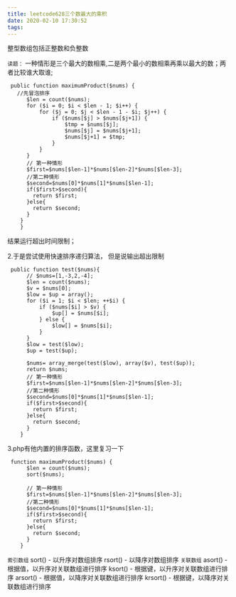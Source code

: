 ```yaml
---
title: leetcode628三个数最大的乘积
date: 2020-02-10 17:30:52
tags:
---
```


整型数组包括正整数和负整数

`读题：`
一种情形是三个最大的数相乘,二是两个最小的数相乘再乘以最大的数；两者比较谁大取谁;

```
 public function maximumProduct($nums) {
   //先冒泡排序
      $len = count($nums);
      for ($i = 0; $i < $len - 1; $i++) {
          for ($j = 0; $j < $len - 1 - $i; $j++) {
              if ($nums[$j] > $nums[$j+1]) {
                  $tmp = $nums[$j];
                  $nums[$j] = $nums[$j+1];
                  $nums[$j+1] = $tmp;
              }
          }
      }
      // 第一种情形
      $first=$nums[$len-1]*$nums[$len-2]*$nums[$len-3];
      //第二种情形
      $second=$nums[0]*$nums[1]*$nums[$len-1];
      if($first>$second){
        return $first;
      }else{
        return $second;
      }
    }
    }
```
结果运行超出时间限制；

2.于是尝试使用快速排序递归算法， 但是说输出超出限制
```
 public function test($nums){
      // $nums=[1,-3,2,-4];
      $len = count($nums);
      $v = $nums[0];
      $low = $up = array();
      for ($i = 1; $i < $len; ++$i) {
          if ($nums[$i] > $v) {
              $up[] = $nums[$i];
          } else {
              $low[] = $nums[$i];
          }
      }
      $low = test($low);
      $up = test($up);
  
      $nums= array_merge(test($low), array($v), test($up));
      return $nums;
      // 第一种情形
      $first=$nums[$len-1]*$nums[$len-2]*$nums[$len-3];
      //第二种情形
      $second=$nums[0]*$nums[1]*$nums[$len-1];
      if($first>$second){
        return $first;
      }else{
        return $second;
      }
    }
```

3.php有他内置的排序函数，这里复习一下
```
 function maximumProduct($nums) {
      $len = count($nums);
      sort($nums);
  
      // 第一种情形
      $first=$nums[$len-1]*$nums[$len-2]*$nums[$len-3];
      //第二种情形
      $second=$nums[0]*$nums[1]*$nums[$len-1];
      if($first>$second){
        return $first;
      }else{
        return $second;
      }
    }
```
`索引数组`
sort() - 以升序对数组排序
rsort() - 以降序对数组排序
`关联数组`
asort() - 根据值，以升序对关联数组进行排序
ksort() - 根据键，以升序对关联数组进行排序
arsort() - 根据值，以降序对关联数组进行排序
krsort() - 根据键，以降序对关联数组进行排序
